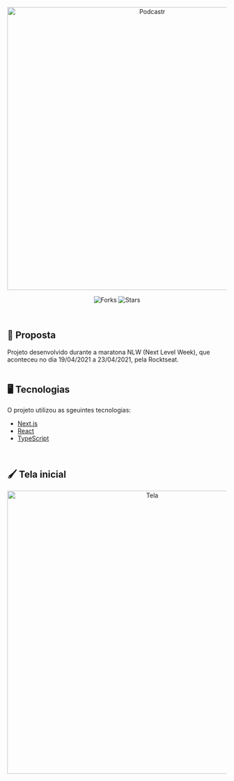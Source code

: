 <p align="center">
  <img src="https://1.bp.blogspot.com/-1YKkIeYJ2tA/YII1-zNcP9I/AAAAAAAASXY/pOH4FWlkRwQMFPNAdcCkNPsqgaVoEP8JwCNcBGAsYHQ/s16000/design.png" width="650" title="Podcastr"> </br>
</p>
<p align="center">
  <img src="https://img.shields.io/github/forks/JuliaMaglhaes/Podcastr?label=forks&message=MIT&color=5965E0&labelColor=121214" alt="Forks">     

  <img src="https://img.shields.io/github/stars/JuliaMaglhaes/Podcastr?label=stars&message=MIT&color=5965E0&labelColor=121214" alt="Stars">
</p>

<br/>

## 🚀 Proposta

Projeto desenvolvido durante a maratona NLW (Next Level Week), que aconteceu no dia 19/04/2021 a 23/04/2021, pela Rocktseat.
<br/>
<br/>

## 🖥️ Tecnologias

O projeto utilizou as sgeuintes tecnologias:

- [Next.js](https://nextjs.org/)
- [React](https://reactjs.org)
- [TypeScript](https://www.typescriptlang.org/)
<br/>

## 🖌️ Tela inicial
<p align="center">
  <img src="https://1.bp.blogspot.com/-XCumPkEg5OE/YII3FSZwRlI/AAAAAAAASXg/VaZV4pESz70IvV8G3bnxMGakzc0NEQP8gCNcBGAsYHQ/s16000/Design%2Bsem%2Bnome.png" width="650" title="Tela">
  </br>
</p>

